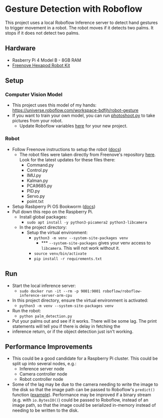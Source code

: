 # Gesture Detection with Roboflow
This project uses a local Roboflow Inference server to detect hand gestures to trigger movement in a robot. The robot moves if it detects two palms. It stops if it does not detect two palms.

## Hardware
- Rasberry Pi 4 Model B - 8GB RAM
- [Freenove Hexapod Robot Kit](https://github.com/Freenove/Freenove_Big_Hexapod_Robot_Kit_for_Raspberry_Pi)

## Setup

### Computer Vision Model
- This project uses this model of my hands: https://universe.roboflow.com/workspace-bdfjh/robot-gesture
- If you want to train your own model, you can run [photoshoot.py](https://github.com/hnnnhl/robot-gestures/blob/master/photoshoot.py) to take pictures from your robot.
  - Update Roboflow variables [here](https://github.com/hnnnhl/robot-gestures/blob/0287ce8a19fadd2d64727404ff7f869b5a7e3b47/palm_detection.py#L9) for your new project.
    
### Robot 
- Follow Freenove instructions to setup the robot ([docs](https://github.com/Freenove/Freenove_Big_Hexapod_Robot_Kit_for_Raspberry_Pi/blob/master/Tutorial.pdf))
  - The robot files were taken directly from Freenove's repository [here](https://github.com/Freenove/Freenove_Big_Hexapod_Robot_Kit_for_Raspberry_Pi/tree/master/Code/Server).
  Look for the latest updates for these files there:
    - Command.py
    - Control.py
    - IMU.py
    - Kalman.py
    - PCA9685.py
    - PID.py
    - Servo.py
    - point.txt
- Setup Rasbperry Pi OS Bookworm ([docs](https://www.raspberrypi.com/documentation/computers/getting-started.html#installing-the-operating-system))
- Pull down this repo on the Raspberry Pi.
  - Install global packages:
    - `sudo apt install -y python3-picamera2 python3-libcamera`
  - In the project directory:
    - Setup the virtual environment:
      - `python3 -m venv --system-site-packages venv`
        - *** `--system-site-packages` gives your venv access to `libcamera`. This will not work without it.  
      - `source venv/bin/activate`
      - `pip install -r requirements.txt`
     
## Run
- Start the local inference server:
  - `sudo docker run -it --rm -p 9001:9001 roboflow/roboflow-inference-server-arm-cpu`
- In this project directory, ensure the virtual environment is activated:
  - `python3 -m venv --system-site-packages venv`
- Run the robot:
  - `python palm_detection.py`
- Put your palms out and see if it works. There will be some lag. The print statements will tell you if there is delay in fetching the
- inference return, or if the object detection just isn't working.

## Performance Improvements
- This could be a good candidate for a Raspberry Pi cluster. This could be split up into several nodes, e.g.:
  - Inference server node
  - Camera controller node
  - Robot controller node
- Some of the lag may be due to the camera needing to write the image to the disk so that the image path can be passed to Roboflow's `predict()`
function ([example](https://github.com/hnnnhl/robot-gestures/blob/0287ce8a19fadd2d64727404ff7f869b5a7e3b47/palm_detection.py#L59)). Performance may
be improved if a binary stream (e.g. with `io.BytesIO()`) could be passed to Roboflow, instead of an image path, so that the image could be serialized
in-memory instead of needing to be written to the disk.
